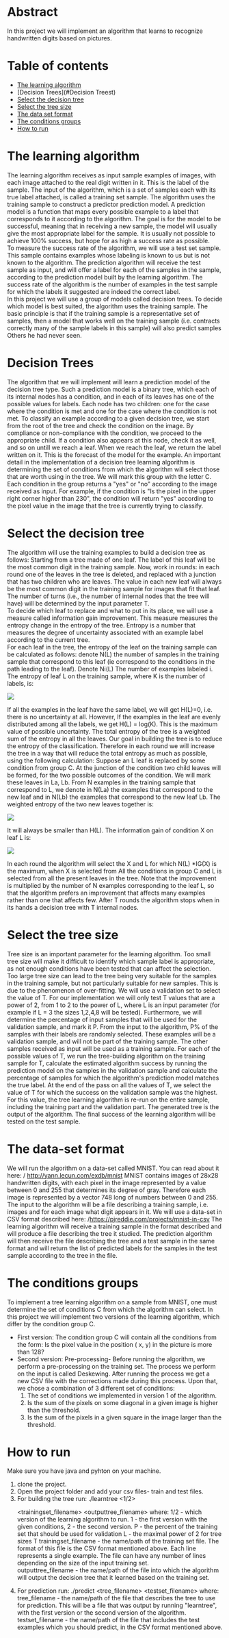 # Abstract
In this project we will implement an algorithm that learns to recognize handwritten digits based on pictures.

# Table of contents
<!--ts-->
   * [The learning algorithm](#The-learning-algorithm)
   * [Decision Trees](#Decision Treest)  
   * [Select the decision tree](#Select-the-decision-tree)  
   * [Select the tree size](#Select-the-tree-size)  
   * [The data set format](#The-data-set-format) 
   * [The conditions groups](#The-conditions-groups)
   * [How to run](#How-to-run)
<!--te-->

The learning algorithm
=========

The learning algorithm receives as input sample examples of images, with each image attached to the real digit written in it. This is the label of the sample. The input of the algorithm, which is a set of samples each with its true label attached, is called a training set sample. The algorithm uses the training sample to construct a predictor prediction model. A prediction model is a function that maps every possible example to a label that corresponds to it according to the algorithm. The goal is for the model to be successful, meaning that in receiving a new sample, the model will usually give the most appropriate label for the sample. It is usually not possible to achieve 100% success, but hope for as high a success rate as possible.  
To measure the success rate of the algorithm, we will use a test set sample. This sample contains examples whose labeling is known to us but is not known to the algorithm. The prediction algorithm will receive the test sample as input, and will offer a label for each of the samples in the sample, according to the prediction model built by the learning algorithm. The success rate of the algorithm is the number of examples in the test sample for which the labels it suggested are indeed the correct label.  
In this project we will use a group of models called decision trees. To decide which model is best suited, the algorithm uses the training sample. The basic principle is that if the training sample is a representative set of samples, then a model that works well on the training sample (i.e. contracts correctly many of the sample labels in this sample) will also predict samples Others he had never seen.

Decision Trees
=========

The algorithm that we will implement will learn a prediction model of the decision tree type. Such a prediction model is a binary tree, which each of its internal nodes has a condition, and in each of its leaves has one of the possible values for labels. Each node has two children: one for the case where the condition is met and one for the case where the condition is not met. To classify an example according to a given decision tree, we start from the root of the tree and check the condition on the image. By compliance or non-compliance with the condition, we proceed to the appropriate child. If a condition also appears at this node, check it as well, and so on untill we reach a leaf.
  When we reach the leaf, we return the label written on it. This is the forecast of the model
for the example. An important detail in the implementation of a decision tree learning algorithm is determining the set of conditions from which the algorithm will select those that are worth using in the tree. We will mark this group with the letter C. Each condition in the group returns a "yes" or "no" according to the image received as input. For example, if the condition is "Is the pixel in the upper right corner higher than 230", the condition will return "yes" according to the pixel value in the image that the tree is currently trying to classify.

Select the decision tree
=========

The algorithm will use the training examples to build a decision tree as follows: Starting from a tree made of one leaf. The label of this leaf will be the most common digit in the training sample. Now, work in rounds: in each round one of the leaves in the tree is deleted, and replaced with a junction that has two children who are leaves. The value in each new leaf will always be the most common digit in the training sample for images that fit that leaf. The number of turns (i.e., the number of internal nodes that the tree will have) will be determined by the input parameter T.  
To decide which leaf to replace and what to put in its place, we will use a measure called information gain improvement. This measure measures the entropy change in the entropy of the tree. Entropy is a number that measures the degree of uncertainty associated with an example label according to the current tree.  
For each leaf in the tree, the entropy of the leaf on the training sample can be calculated as follows: denote N(L) the number of samples in the training sample that correspond to this leaf (ie correspond to the conditions in the path leading to the leaf). Denote Ni(L) The number of examples labeled i.  
The entropy of leaf L on the training sample, where K is the number of labels, is:

 <img src="./img/entropy.png"><br/>
 
 If all the examples in the leaf have the same label, we will get H(L)=0, i.e. there is no uncertainty at all. However,
If the examples in the leaf are evenly distributed among all the labels, we get H(L) = log(K). This is the maximum value of possible uncertainty. The total entropy of the tree is a weighted sum of the entropy in all the leaves. Our goal in building the tree is to reduce the entropy of the classification. Therefore in each round we will increase the tree in a way that will reduce the total entropy as much as possible, using the following calculation:
Suppose an L leaf is replaced by some condition from group C. At the junction of the condition two child leaves will be formed, for the two possible outcomes of the condition. We will mark these leaves in La, Lb. From N examples in the training sample that correspond to L, we denote in N(La) the examples that correspond to the new leaf and in N(Lb) the examples that correspond to the new leaf Lb.
The weighted entropy of the two new leaves together is:

 <img src="./img/weightedEntropy.png"><br/>
 
It will always be smaller than H(L). The information gain of condition X on leaf L is:

 <img src="./img/informationGain.png"><br/>
 
 In each round the algorithm will select the X and L for which N(L) *IG(X) is the maximum, when X is selected from
All the conditions in group C and L is selected from all the present leaves in the tree. Note that the improvement is multiplied by the number of N examples corresponding to the leaf L, so that the algorithm prefers an improvement that affects many examples rather than one that affects few.
After T rounds the algorithm stops when in its hands a decision tree with T internal nodes.

Select the tree size
=========

Tree size is an important parameter for the learning algorithm. Too small tree size will make it difficult to identify which sample label is appropriate, as not enough conditions have been tested that can affect the selection. Too large tree size can lead to the tree being very suitable for the samples in the training sample, but not particularly suitable for new samples. This is due to the phenomenon of over-fitting.
We will use a validation set to select the value of T. For our implementation we will only test T values that are a power of 2, from 1 to 2 to the power of L, where L is an input parameter (for example if L = 3 the sizes 1,2,4,8 will be tested). Furthermore, we will determine the percentage of input samples that will be used for the validation sample, and mark it P.
From the input to the algorithm, P% of the samples with their labels are randomly selected. These examples will be a validation sample, and will not be part of the training sample. The other samples received as input will be used as a training sample. For each of the possible values of T, we run the tree-building algorithm on the training sample for T, calculate the estimated algorithm success by running the prediction model on the samples in the validation sample and calculate the percentage of samples for which the algorithm's prediction model matches the true label.
At the end of the pass on all the values of T, we select the value of T for which the success on the validation sample was the highest. For this value, the tree learning algorithm is re-run on the entire sample, including the training part and the validation part. The generated tree is the output of the algorithm. The final success of the learning algorithm will be tested on the test sample.

The data-set format
========= 

We will run the algorithm on a data-set called MNIST. You can read about it here: / http://yann.lecun.com/exdb/mnist
MNIST contains images of 28x28 handwritten digits, with each pixel in the image represented by a value between 0 and 255 that determines its degree of gray. Therefore each image is represented by a vector 748 long of numbers between 0 and 255. The input to the algorithm will be a file describing a training sample, i.e. images and for each image what digit appears in it. We will use a data-set in CSV format described here: /https://pjreddie.com/projects/mnist-in-csv
The learning algorithm will receive a training sample in the format described and will produce a file describing the tree it studied. The prediction algorithm will then receive the file describing the tree and a test sample in the same format  and will return the list of predicted labels for the samples in the test sample according to the tree in the file.

The conditions groups
=========

To implement a tree learning algorithm on a sample from MNIST, one must determine the set of conditions C from which the algorithm can select. In this project we will implement two versions of the learning algorithm, which differ by the condition group C.
* First version: The condition group C will contain all the conditions from the form: Is the pixel value in the position (
x, y) in the picture is more than 128?
* Second version:
  Pre-processing- Before running the algorithm, we perform a pre-processing on the training set. The process we perform on the input is called Deskewing. After running the process we get a new CSV file with the corrections made during this process.
 Upon that, we chose a combination of 3 different set of conditions:
    1. The set of conditions we implemented in version 1 of the algorithm.
    2. Is the sum of the pixels on some diagonal in a given image is higher than the threshold.
    3. Is the sum of the pixels in a given square in the image larger than the threshold.

How to run
=========

Make sure you have java and pyhton on your machine.
1. clone the project.
2. Open the project folder and add your csv files- train and test files.
3. For building the tree run: ./learntree <1/2> <P> <L> <trainingset_filename> <outputtree_filename>
where: 
1/2 - which version of the learning algorithm to run. 1 - the first version with the given conditions, 2 - the second version.
P - the percent of the training set that should be used for validation
L - the maximal power of 2 for tree sizes T
trainingset_filename - the name/path of the training set file. The format of this file is the CSV format mentioned above. Each line represents a single example. The file can have any number of lines depending on the size of the input training set.  
outputtree_filename - the name/path of the file into which the algorithm will output the decision tree that it learned based on the training set.
4. For prediction run: ./predict <tree_filename> <testset_filename>
where:
tree_filename - the name/path of the file that describes the tree to use for prediction. This will be a file that was output by running "learntree", with the first version or the second version of the algorithm.  
testset_filename - the name/path of the file that includes the test examples which you should predict, in the CSV format mentioned above.

